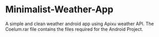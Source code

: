 # Minimalist-Weather-App
A simple and clean weather android app using Apixu weather API.
The Coelum.rar file contains the files required for the Android Project.
